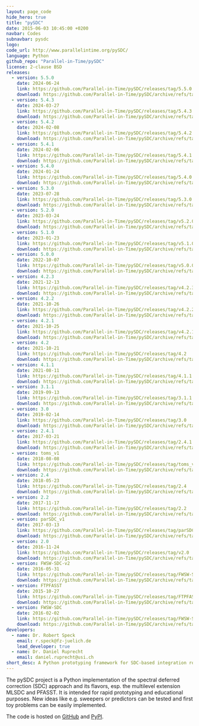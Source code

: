 ```yaml
---
layout: page_code
hide_hero: true
title: "pySDC"
date: 2015-06-03 10:45:00 +0200
navbar: Codes
subnavbar: pysdc
logo:
code_url: http://www.parallelintime.org/pySDC/
language: Python
github_repo: "Parallel-in-Time/pySDC"
license: 2-clause BSD
releases:
  - version: 5.5.0
    date: 2024-06-24
    link: https://github.com/Parallel-in-Time/pySDC/releases/tag/5.5.0
    download: https://github.com/Parallel-in-Time/pySDC/archive/refs/tags/5.5.0.zip
  - version: 5.4.3
    date: 2024-03-27
    link: https://github.com/Parallel-in-Time/pySDC/releases/tag/5.4.3
    download: https://github.com/Parallel-in-Time/pySDC/archive/refs/tags/5.4.3.zip
  - version: 5.4.2
    date: 2024-02-08
    link: https://github.com/Parallel-in-Time/pySDC/releases/tag/5.4.2
    download: https://github.com/Parallel-in-Time/pySDC/archive/refs/tags/5.4.2.zip
  - version: 5.4.1
    date: 2024-02-06
    link: https://github.com/Parallel-in-Time/pySDC/releases/tag/5.4.1
    download: https://github.com/Parallel-in-Time/pySDC/archive/refs/tags/5.4.1.zip
  - version: 5.4.0
    date: 2024-01-24
    link: https://github.com/Parallel-in-Time/pySDC/releases/tag/5.4.0
    download: https://github.com/Parallel-in-Time/pySDC/archive/refs/tags/5.4.0.zip
  - version: 5.3.0
    date: 2023-07-28
    link: https://github.com/Parallel-in-Time/pySDC/releases/tag/5.3.0
    download: https://github.com/Parallel-in-Time/pySDC/archive/refs/tags/5.3.0.zip
  - version: 5.2.0
    date: 2023-03-24
    link: https://github.com/Parallel-in-Time/pySDC/releases/tag/v5.2.0
    download: https://github.com/Parallel-in-Time/pySDC/archive/refs/tags/v5.2.0.zip
  - version: 5.1.0
    date: 2023-01-23
    link: https://github.com/Parallel-in-Time/pySDC/releases/tag/v5.1.0
    download: https://github.com/Parallel-in-Time/pySDC/archive/refs/tags/v5.1.0.zip
  - version: 5.0.0
    date: 2022-10-07
    link: https://github.com/Parallel-in-Time/pySDC/releases/tag/v5.0.0
    download: https://github.com/Parallel-in-Time/pySDC/archive/refs/tags/v5.0.0.zip
  - version: 4.2.3
    date: 2021-12-13
    link: https://github.com/Parallel-in-Time/pySDC/releases/tag/v4.2.3
    download: https://github.com/Parallel-in-Time/pySDC/archive/refs/tags/v4.2.3.zip
  - version: 4.2.2
    date: 2021-10-26
    link: https://github.com/Parallel-in-Time/pySDC/releases/tag/v4.2.2
    download: https://github.com/Parallel-in-Time/pySDC/archive/refs/tags/v4.2.2.zip
  - version: 4.2.1
    date: 2021-10-25
    link: https://github.com/Parallel-in-Time/pySDC/releases/tag/v4.2.1
    download: https://github.com/Parallel-in-Time/pySDC/archive/refs/tags/v4.2.1.zip
  - version: 4.2
    date: 2021-10-21
    link: https://github.com/Parallel-in-Time/pySDC/releases/tag/4.2
    download: https://github.com/Parallel-in-Time/pySDC/archive/refs/tags/4.2.zip
  - version: 4.1.1
    date: 2021-08-11
    link: https://github.com/Parallel-in-Time/pySDC/releases/tag/4.1.1
    download: https://github.com/Parallel-in-Time/pySDC/archive/refs/tags/4.1.1.zip
  - version: 3.1.1
    date: 2019-09-13
    link: https://github.com/Parallel-in-Time/pySDC/releases/tag/3.1.1
    download: https://github.com/Parallel-in-Time/pySDC/archive/refs/tags/3.1.1.zip
  - version: 3.0
    date: 2019-02-14
    link: https://github.com/Parallel-in-Time/pySDC/releases/tag/3.0
    download: https://github.com/Parallel-in-Time/pySDC/archive/refs/tags/3.0.zip
  - version: 2.4.1
    date: 2017-03-21
    link: https://github.com/Parallel-in-Time/pySDC/releases/tag/2.4.1
    download: https://github.com/Parallel-in-Time/pySDC/archive/refs/tags/2.4.1.zip
  - version: toms_v1
    date: 2018-08-08
    link: https://github.com/Parallel-in-Time/pySDC/releases/tag/toms_v1
    download: https://github.com/Parallel-in-Time/pySDC/archive/refs/tags/toms_v1.zip
  - version: 2.4
    date: 2018-05-23
    link: https://github.com/Parallel-in-Time/pySDC/releases/tag/2.4
    download: https://github.com/Parallel-in-Time/pySDC/archive/refs/tags/2.4.zip
  - version: 2.2
    date: 2017-11-17
    link: https://github.com/Parallel-in-Time/pySDC/releases/tag/2.2
    download: https://github.com/Parallel-in-Time/pySDC/archive/refs/tags/2.2.zip
  - version: parSDC_v1
    date: 2017-03-13
    link: https://github.com/Parallel-in-Time/pySDC/releases/tag/parSDC_v1
    download: https://github.com/Parallel-in-Time/pySDC/archive/refs/tags/parSDC_v1.zip
  - version: 2.0
    date: 2016-11-24
    link: https://github.com/Parallel-in-Time/pySDC/releases/tag/v2.0
    download: https://github.com/Parallel-in-Time/pySDC/archive/refs/tags/v2.0.zip
  - version: FWSW-SDC-v2
    date: 2016-05-31
    link: https://github.com/Parallel-in-Time/pySDC/releases/tag/FWSW-SDC-v2
    download: https://github.com/Parallel-in-Time/pySDC/archive/refs/tags/FWSW-SDC-v2.zip
  - version: FTPFASST
    date: 2015-10-27
    link: https://github.com/Parallel-in-Time/pySDC/releases/tag/FTPFASST
    download: https://github.com/Parallel-in-Time/pySDC/archive/refs/tags/FTPFASST.zip
  - version: FWSW-SDC
    date: 2016-02-02
    link: https://github.com/Parallel-in-Time/pySDC/releases/tag/FWSW-SDC
    download: https://github.com/Parallel-in-Time/pySDC/archive/refs/tags/FWSW-SDC.zip
developers:
  - name: Dr. Robert Speck
    email: r.speck@fz-juelich.de
    lead_developer: true
  - name: Dr. Daniel Ruprecht
    email: daniel.ruprecht@usi.ch
short_desc: A Python prototyping framework for SDC-based integration routines.
---
```


The pySDC project is a Python implementation of the spectral deferred correction (SDC) approach and its flavors, esp. the multilevel extension MLSDC and PFASST. It is intended for rapid prototyping and educational purposes. New ideas like e.g. sweepers or predictors can be tested and first toy problems can be easily implemented.

The code is hosted on [GitHub](https://github.com/Parallel-in-Time/pySDC) and [PyPI](https://pypi.python.org/pypi/pySDC).
